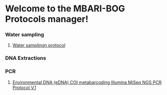 # Welcome to the MBARI-BOG Protocols manager!

### Water sampling
1. [Water samplingn protocol](WaterFilteringProtocol.md)

### DNA Extractions

### PCR

1. [Environmental DNA (eDNA) COI metabarcoding Illumina MiSeq NGS PCR Protocol V.1](COIPCRProtocol.md)
